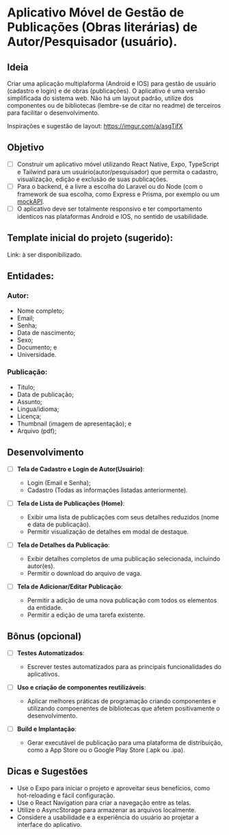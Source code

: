 # Aplicativo Móvel de Gestão de Publicações (Obras literárias) de Autor/Pesquisador (usuário).

## Ideia
Criar uma aplicação multiplaforma (Android e IOS) para gestão de usuário (cadastro e login) e de obras (publicações).
O aplicativo é uma versão simplificada do sistema web. 
Não há um layout padrão, utilize dos componentes ou de bibliotecas (lembre-se de citar no readme) de terceiros para facilitar o desenvolvimento.

Inspirações e sugestão de layout: <a href="https://imgur.com/a/asgTifX" target="_blank">https://imgur.com/a/asgTifX</a>

## Objetivo

- [ ] Construir um aplicativo móvel utilizando React Native, Expo, TypeScript e Tailwind para um usuário(autor/pesquisador) que permita o cadastro, visualização, edição e exclusão de suas publicações.
- [ ] Para o backend, é a livre a escolha do Laravel ou do Node (com o framework de sua escolha, como Express e Prisma, por exemplo ou um <a href="https://mockapi.io" target="_blank">mockAPI</a>.
- [ ] O aplicativo deve ser totalmente responsivo e ter comportamento identicos nas plataformas Android e IOS, no sentido de usabilidade.

## Template inicial do projeto (sugerido):
Link: à ser disponibilizado.

## Entidades:
### Autor: 
- Nome completo; 
- Email;
- Senha;
- Data de nascimento; 
- Sexo; 
- Documento; e 
- Universidade.

### Publicação: 
- Titulo;
- Data de publicação;
- Assunto;
- Lingua/idioma;
- Licença;
- Thumbnail (imagem de apresentação); e
- Arquivo (pdf);

## Desenvolvimento

- [ ] **Tela de Cadastro e Login de Autor(Usuário)**:
   - Login (Email e Senha);
   - Cadastro (Todas as informações listadas anteriormente).

- [ ] **Tela de Lista de Publicações (Home)**:
   - Exibir uma lista de publicações com seus detalhes reduzidos (nome e data de publicação).
   - Permitir visualização de detalhes em modal de destaque.

- [ ] **Tela de Detalhes da Publicação**:
   - Exibir detalhes completos de uma publicação selecionada, incluindo autor(es).
   - Permitir o download do arquivo de vaga.

- [ ] **Tela de Adicionar/Editar Publicação**:
   - Permitir a adição de uma nova publicação com todos os elementos da entidade.
   - Permitir a edição de uma tarefa existente.

## Bônus (opcional)

- [ ] **Testes Automatizados**:
   - Escrever testes automatizados para as principais funcionalidades do aplicativos.

- [ ] **Uso e criação de componentes reutilizáveis**:
   - Aplicar melhores práticas de programação criando componentes e utilizando compoenentes de bibliotecas que afetem positivamente o desenvolvimento.
  
- [ ] **Build e Implantação**:
   - Gerar executável de publicação para uma plataforma de distribuição, como a App Store ou o Google Play Store (.apk ou .ipa).

## Dicas e Sugestões
- Use o Expo para iniciar o projeto e aproveitar seus benefícios, como hot-reloading e fácil configuração.
- Use o React Navigation para criar a navegação entre as telas.
- Utilize o AsyncStorage para armazenar as arquivos localmente.
- Considere a usabilidade e a experiência do usuário ao projetar a interface do aplicativo.


